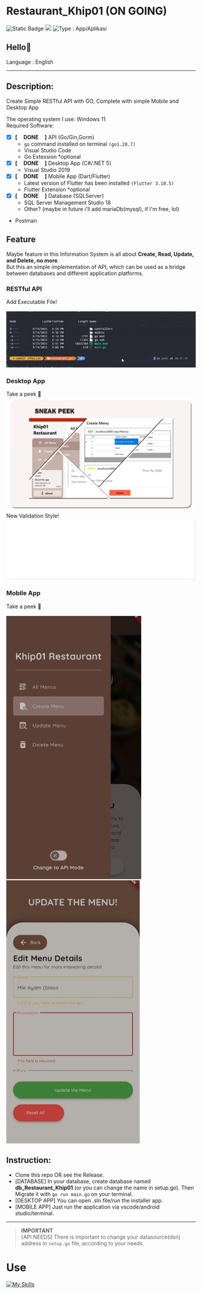 # Restaurant_Khip01 (ON GOING)

<img alt="Static Badge" src="https://img.shields.io/badge/Type-Tool%2FAlat (API)-blue?style=flat&color=cyan"> ![](https://img.shields.io/badge/Type-Desktop%20App%2FAplikasi%20Desktop-purple) <img src="https://img.shields.io/badge/Type-Mobile App%2FAplikasi Mobile-green" alt="Type : App/Aplikasi">

## Hello👋

Language : English

---

## Description:
Create Simple RESTful API with GO, Complete with simple Mobile and Desktop App

The operating system I use: Windows 11\
Required Software:

- [x]  **[&nbsp;&nbsp;&nbsp;&nbsp; DONE &nbsp;&nbsp;&nbsp;&nbsp;]** API (Go/Gin,Gorm)
    - ```go``` command installed on terminal ```(go1.20.7)```
    - Visual Studio Code
    - Go Extexsion *optional
- [x]  **[&nbsp;&nbsp;&nbsp;&nbsp; DONE &nbsp;&nbsp;&nbsp;&nbsp;]** Desktop App (C#/.NET 5) 
    - Visual Studio 2019
- [x] **[&nbsp;&nbsp;&nbsp;&nbsp; DONE &nbsp;&nbsp;&nbsp;&nbsp;]** Mobile App (Dart/Flutter) 
    - Latest version of Flutter has been installed ```(Flutter 3.10.5)```
    - Flutter Extension *optional
- [x] **[&nbsp;&nbsp;&nbsp;&nbsp; DONE &nbsp;&nbsp;&nbsp;&nbsp;]** Database (SQLServer) 
    - SQL Server Management Studio 18
    - Other? (maybe in future i'll add mariaDb(mysql), if I'm free, lol)
- Postman

## Feature
Maybe feature in this Information System is all about **Create, Read, Update, and Delete, no more**. <br>
But this an simple implementation of API, which can be used as a bridge between databases and different application platforms.

### RESTful API
Add Executable File! <br><br>
![](https://github.com/Khip01/Restaurant_Khip01/blob/main/src/API_Go.gif)

### Desktop App 
Take a peek 👀 <br>
![](https://github.com/Khip01/Restaurant_Khip01/blob/main/src/Desktop-App_Sneak-Peek.png) <br>
New Validation Style! <br>
![](https://github.com/Khip01/Restaurant_Khip01/blob/main/src/desktop_validator.gif) <br>

### Mobile App
Take a peek 👀 <br>
![]() <br>
<img src="https://github.com/Khip01/Restaurant_Khip01/blob/main/src/Mobile-App_Sneak-Peek.jpg" alt="Mobile-App_Sneak-Peek" height="700"/>
<img src="https://github.com/Khip01/Restaurant_Khip01/blob/main/src/Mobile-App_Sneak-Peek2.jpg" alt="Mobile-App_Sneak-Peek2" height="700"/>

## Instruction:
- Clone this repo OR see the Release.
- [DATABASE] In your database, create database named  **db_Restaurant_Khip01** (or you can change the name in setup.go). Then Migrate it with ```go run main.go``` on your terminal.
- [DESKTOP APP] You can open .sln file/run the installer app.
- [MOBILE APP] Just run the application via vscode/android studio/terminal.

---

> **IMPORTANT** \
> [API NEEDS] There is important to change your datasource(dsn) address in ```setup.go``` file, according to your needs. 

# Use
[![My Skills](https://skillicons.dev/icons?i=go,vscode,cs,dotnet,visualstudio,dart,flutter,androidstudio)](https://github.com/Khip01)
